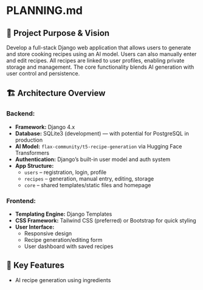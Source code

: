 # PLANNING.md

## 🎯 Project Purpose & Vision
Develop a full-stack Django web application that allows users to generate and store cooking recipes using an AI model. Users can also manually enter and edit recipes. All recipes are linked to user profiles, enabling private storage and management. The core functionality blends AI generation with user control and persistence.

## 🏗️ Architecture Overview

### Backend:
- **Framework:** Django 4.x
- **Database:** SQLite3 (development) — with potential for PostgreSQL in production
- **AI Model:** `flax-community/t5-recipe-generation` via Hugging Face Transformers
- **Authentication:** Django’s built-in user model and auth system
- **App Structure:**
  - `users` – registration, login, profile
  - `recipes` – generation, manual entry, editing, storage
  - `core` – shared templates/static files and homepage

### Frontend:
- **Templating Engine:** Django Templates
- **CSS Framework:** Tailwind CSS (preferred) or Bootstrap for quick styling
- **User Interface:**
  - Responsive design
  - Recipe generation/editing form
  - User dashboard with saved recipes

## 🧱 Key Features
- AI recipe generation using ingredients
